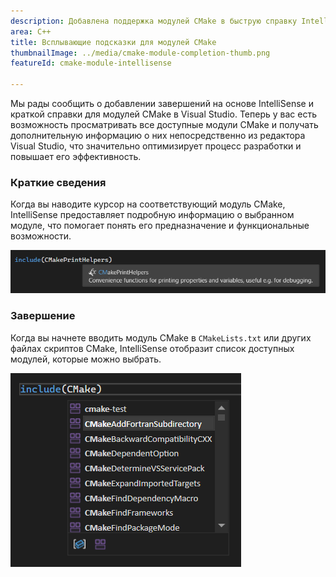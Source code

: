 ```yaml
---
description: Добавлена поддержка модулей CMake в быструю справку IntelliSense и завершений.
area: C++
title: Всплывающие подсказки для модулей CMake
thumbnailImage: ../media/cmake-module-completion-thumb.png
featureId: cmake-module-intellisense

---
```



Мы рады сообщить о добавлении завершений на основе IntelliSense и краткой справки для модулей CMake в Visual Studio. Теперь у вас есть возможность просматривать все доступные модули CMake и получать дополнительную информацию о них непосредственно из редактора Visual Studio, что значительно оптимизирует процесс разработки и повышает его эффективность.

### Краткие сведения

Когда вы наводите курсор на соответствующий модуль CMake, IntelliSense предоставляет подробную информацию о выбранном модуле, что помогает понять его предназначение и функциональные возможности.

![Информация о CMake в краткой справке](../media/cmake-module-quick-info.png)

### Завершение

Когда вы начнете вводить модуль CMake в `CMakeLists.txt` или других файлах скриптов CMake, IntelliSense отобразит список доступных модулей, которые можно выбрать.

![Модуль CMake: завершение](../media/cmake-module-completion.png)
